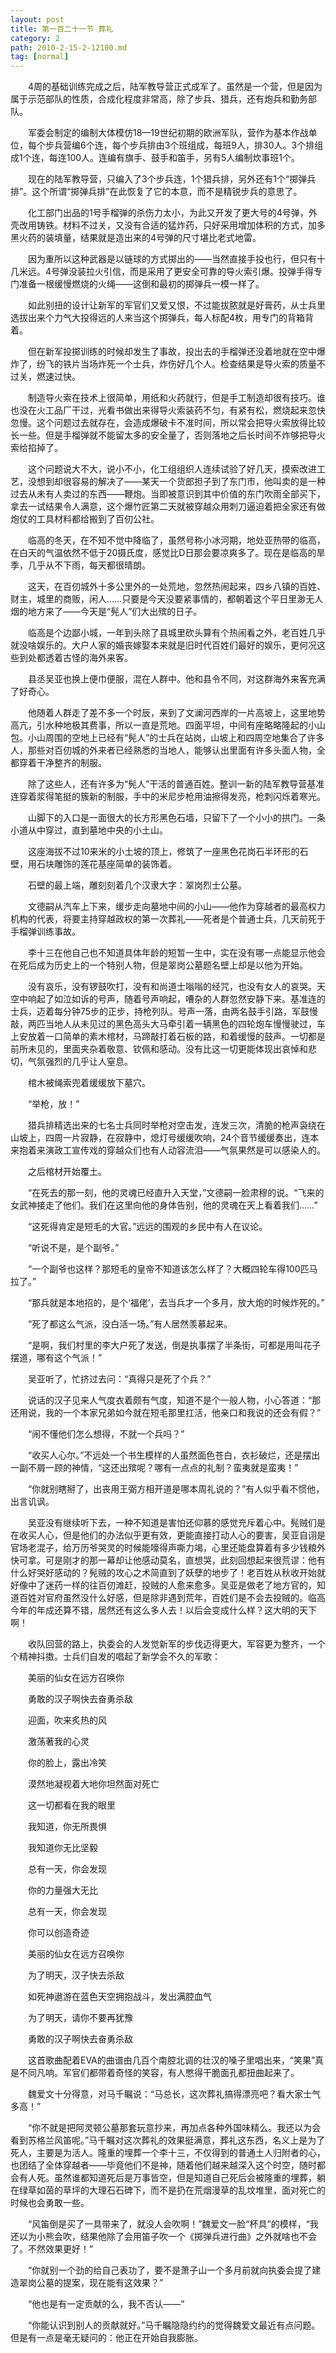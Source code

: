 ```yaml
---
layout: post
title: 第一百二十一节 葬礼
category: 2
path: 2010-2-15-2-12100.md
tag: [normal]
---
```


　　4周的基础训练完成之后，陆军教导营正式成军了。虽然是一个营，但是因为属于示范部队的性质，合成化程度非常高，除了步兵、猎兵，还有炮兵和勤务部队。

　　军委会制定的编制大体模仿18—19世纪初期的欧洲军队，营作为基本作战单位，每个步兵营编6个连，每个步兵排由3个班组成，每班9人，排30人。3个排组成1个连，每连100人。连编有旗手、鼓手和笛手，另有5人编制炊事班1个。

　　现在的陆军教导营，只编入了3个步兵连，1个猎兵排，另外还有1个“掷弹兵排”。这个所谓“掷弹兵排”在此恢复了它的本意，而不是精锐步兵的意思了。

　　化工部门出品的1号手榴弹的杀伤力太小，为此又开发了更大号的4号弹，外壳改用铸铁。材料不过关，又没有合适的猛炸药，只好采用增加体积的方式，加多黑火药的装填量，结果就是造出来的4号弹的尺寸堪比老式地雷。

　　因为重所以这种武器是以链球的方式掷出的——当然直接手投也行，但只有十几米远。4号弹没装拉火引信，而是采用了更安全可靠的导火索引爆。投弹手得专门准备一根缓慢燃烧的火绳——这倒和最初的掷弹兵一模一样了。

　　如此别扭的设计让新军的军官们又爱又恨，不过能拔脓就是好膏药，从士兵里选拔出来个力气大投得远的人来当这个掷弹兵，每人标配4枚，用专门的背箱背着。

　　但在新军投掷训练的时候却发生了事故，投出去的手榴弹还没着地就在空中爆炸了，纷飞的铁片当场炸死一个士兵，炸伤好几个人。检查结果是导火索的质量不过关，燃速过快。

　　制造导火索在技术上很简单，用纸和火药就行，但是手工制造却很有技巧。谁也没在火工品厂干过，光看书做出来得导火索装药不匀，有紧有松，燃烧起来忽快忽慢。这个问题过去就存在，会造成爆破卡不准时间，所以常会把导火索放得比较长一些。但是手榴弹就不能留太多的安全量了，否则落地之后长时间不炸够把导火索给掐掉了。

　　这个问题说大不大，说小不小，化工组组织人连续试验了好几天，摸索改进工艺，没想到却很容易的解决了——某天一个货郎担子到了东门市，他叫卖的是一种过去从未有人卖过的东西——鞭炮。当即被意识到其中价值的东门吹雨全部买下，拿去一试结果令人满意，这个爆竹匠第二天就被穿越众用刺刀逼迫着把全家还有做炮仗的工具材料都给搬到了百仞公社。

　　临高的冬天，在不知不觉中降临了，虽然号称小冰河期，地处亚热带的临高，在白天的气温依然不低于20摄氏度，感觉比D日那会要凉爽多了。现在是临高的旱季，几乎从不下雨，每天都很晴朗。

　　这天，在百仞城外十多公里外的一处荒地，忽然热闹起来，四乡八镇的百姓、财主，城里的商贩，闲人……只要是今天没要紧事情的，都朝着这个平日里渺无人烟的地方来了——今天是“髡人”们大出殡的日子。

　　临高是个边鄙小城，一年到头除了县城里砍头算有个热闹看之外，老百姓几乎就没啥娱乐的。大户人家的婚丧嫁娶本来就是旧时代百姓们最好的娱乐，更何况这些到处都透着古怪的海外来客。

　　县丞吴亚也换上便巾便服，混在人群中。他和县令不同，对这群海外来客充满了好奇心。

　　他随着人群走了差不多一个时辰，来到了文澜河西岸的一片高坡上，这里地势高亢，引水种地极其费事，所以一直是荒地。四面平坦，中间有座略略隆起的小山包。小山周围的空地上已经有“髡人”的士兵在站岗，山坡上和四周空地集合了许多人，那些对百仞城的外来者已经熟悉的当地人，能够认出里面有许多头面人物，全都穿着干净整齐的制服。

　　除了这些人，还有许多为“髡人”干活的普通百姓。整训一新的陆军教导营基准连穿着浆得笔挺的簇新的制服，手中的米尼步枪用油擦得发亮，枪刺闪烁着寒光。

　　山脚下的入口是一面很大的长方形黑色石墙，只留下了一个小小的拱门。一条小道从中穿过，直到墓地中央的小土山。

　　这座海拔不过10来米的小土坡的顶上，修筑了一座黑色花岗石半环形的石壁，用石块雕饰的莲花基座简单的装饰着。

　　石壁的最上端，雕刻刻着几个汉隶大字：翠岗烈士公墓。

　　文德嗣从汽车上下来，缓步走向墓地中间的小山——他作为穿越者的最高权力机构的代表，将要主持穿越政权的第一次葬礼——死者是个普通士兵，几天前死于手榴弹训练事故。

　　李十三在他自己也不知道具体年龄的短暂一生中，实在没有哪一点能显示他会在死后成为历史上的一个特别人物，但是翠岗公墓题名壁上却是以他为开始。

　　没有哀乐，没有锣鼓吹打，没有和尚道士嗡嗡的经咒，也没有女人的哀哭。天空中响起了如泣如诉的号声，随着号声响起，嘈杂的人群忽然安静下来。基准连的士兵，迈着每分钟75步的正步，持枪列队。号声一落，由两名鼓手引路，军鼓慢敲，两匹当地人从未见过的黑色高头大马牵引着一辆黑色的四轮炮车慢慢驶过，车上安放着一口简单的素木棺材，马蹄敲打着石板的路，和着缓慢的鼓声。一切都是前所未见的，里面夹杂着敬意、钦佩和感动。没有比这一切更能体现出哀悼和悲切，气氛强烈的几乎让人窒息。

　　棺木被绳索兜着缓缓放下墓穴。

　　“举枪，放！”

　　猎兵排精选出来的七名士兵同时举枪对空击发，连发三次，清脆的枪声袅绕在山坡上，四周一片寂静，在寂静中，熄灯号缓缓吹响，24个音节缓缓奏出，连本来抱着来演政工宣传戏的穿越众们也有人动容流泪——气氛果然是可以感染人的。

　　之后棺材开始覆土。

　　“在死去的那一刻，他的灵魂已经直升入天堂，”文德嗣一脸肃穆的说。“飞来的女武神接走了他们。我们在这里向他的身体告别，他的灵魂在天上看着我们……”

　　“这死得肯定是短毛的大官。”远远的围观的乡民中有人在议论。

　　“听说不是，是个副爷。”

　　“一个副爷也这样？那短毛的皇帝不知道该怎么样了？大概四轮车得100匹马拉了。”

　　“那兵就是本地招的，是个‘福佬’，去当兵才一个多月，放大炮的时候炸死的。”

　　“死了都这么气派，没白活一场。”有人居然羡慕起来。

　　“是啊，我们村里的李大户死了发送，倒是执事摆了半条街，可都是用叫花子摆道，哪有这个气派！”

　　吴亚听了，忙挤过去问：“真得只是死了个兵？”

　　说话的汉子见来人气度衣着颇有气度，知道不是个一般人物，小心答道：“那还用说，我的一个本家兄弟如今就在短毛那里扛活，他亲口和我说的还会有假？”

　　“闹不懂他们怎么想得，不就一个兵吗？”

　　“收买人心尔。”不远处一个书生模样的人虽然面色苍白，衣衫破烂，还是摆出一副不屑一顾的神情，“这还出殡呢？哪有一点点的礼制？蛮夷就是蛮夷！”

　　“你就别瞎掰了，出丧用王弼方相开道是哪本周礼说的？”有人似乎看不惯他，出言讥讽。

　　吴亚没有继续听下去，一种不知道是害怕还仰慕的感觉充斥着心中。髡贼们是在收买人心，但是他们的办法似乎更有效，更能直接打动人心的要害，吴亚自诩是官场老混子，给万历爷哭灵的时候能嚎得声嘶力竭，心里还能盘算着有多少钱粮外快可拿。可是刚才的那一幕却让他感动莫名，直想哭，此刻回想起来很荒谬：他有什么好哭好感动的？髡贼的攻心之术简直到了妖孽的地步了！老百姓从秋收开始就好像中了迷药一样的往百仞滩赶，投贼的人愈来愈多。吴亚是做老了地方官的，知道百姓对官府虽然没什么好感，但是除非遇到荒年，百姓们是不会去投贼的。临高今年的年成还算不错，居然还有这么多人去！以后会变成什么样？这大明的天下啊！

　　收队回营的路上，执委会的人发觉新军的步伐迈得更大，军容更为整齐，一个个精神抖擞。士兵们自发的唱起了新学会不久的军歌：

　　美丽的仙女在远方召唤你

　　勇敢的汉子啊快去奋勇杀敌

　　迎面，吹来炙热的风

　　激荡著我的心灵

　　你的脸上，露出冷笑

　　漠然地凝视着大地你坦然面对死亡

　　这一切都看在我的眼里

　　我知道，你无所畏惧

　　我知道你无比坚毅

　　总有一天，你会发现

　　你的力量强大无比

　　总有一天，你会发现

　　你可以创造奇迹

　　美丽的仙女在远方召唤你

　　为了明天，汉子快去杀敌

　　如死神遨游在蓝色天空拥抱战斗，发出满腔血气

　　为了明天，请你不要再犹豫

　　勇敢的汉子啊快去奋勇杀敌

　　这首歌曲配着EVA的曲谱由几百个南腔北调的壮汉的嗓子里唱出来，“笑果”真是不同凡响。军官们都带着奇怪的笑容，有人憋得干脆面孔都扭曲起来了。

　　魏爱文十分得意，对马千瞩说：“马总长，这次葬礼搞得漂亮吧？看大家士气多高！”

　　“你不就是把阿灵顿公墓那套玩意抄来，再加点各种外国味精么。我还以为会看到苏格兰风笛呢。”马千瞩对这次葬礼的效果挺满意，葬礼这东西，名义上是为了死人，主要是为活人。隆重的埋葬一个李十三，不仅得到的普通土人归附者的心，也团结了全体穿越者——毕竟他们不是神，随着他们越来越深入这个时空，随时都会有人死。虽然谁都知道死后是万事皆空，但是知道自己死后会被隆重的埋葬，躺在绿草如茵的草坪的大理石石碑下，而不是扔在荒烟漫草的乱坟堆里，面对死亡的时候也会勇敢一些。

　　“风笛倒是买了一具带来了，就没人会吹啊！”魏爱文一脸“杯具”的模样，“我还以为小熊会吹，结果他除了会用笛子吹一个《掷弹兵进行曲》之外就啥也不会了。不然效果更好！”

　　“你就别一个劲的给自己表功了，要不是萧子山一个多月前就向执委会提了建造翠岗公墓的提案，现在能有这效果？”

　　“他也是有一定贡献的么，我不否认——”

　　“你能认识到别人的贡献就好。”马千瞩隐隐约约的觉得魏爱文最近有点问题。但是有一点是毫无疑问的：他正在开始自我膨胀。
